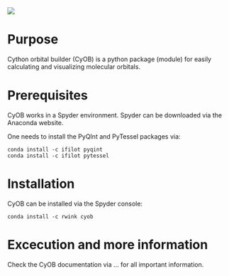 <img src="https://badgen.imc-tue.nl/badge/CyOB/v.0.1.2?icon=gitlab" />

# Purpose
Cython orbital builder (CyOB) is a python package (module) for easily calculating and visualizing molecular orbitals.

# Prerequisites
CyOB works in a Spyder environment. Spyder can be downloaded via the Anaconda website.

One needs to install the PyQInt and PyTessel packages via:

```
conda install -c ifilot pyqint
conda install -c ifilot pytessel
```

# Installation
CyOB can be installed via the Spyder console:

```
conda install -c rwink cyob
```

# Excecution and more information
Check the CyOB documentation via ... for all important information.